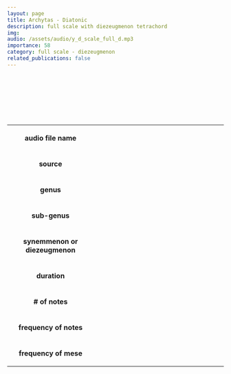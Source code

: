 ```yaml
---
layout: page
title: Archytas - Diatonic
description: full scale with diezeugmenon tetrachord
img: 
audio: /assets/audio/y_d_scale_full_d.mp3
importance: 58
category: full scale - diezeugmenon
related_publications: false
--- 
```



<style>

table {
    width: 100%;
    padding-top: 10px;
    padding-bottom: 100px;
}
table, th, td {
  border: 5px solid var(--global-footer-text-color);
  background-color: var(--global-bg-color);
  border-collapse: collapse;
  scroll-margin-top: 500px;
}
th, td {
    padding: 20px;
    scroll-margin-top: 85px;

    &:hover {
    color: var(--global-theme-color);
    background-color: var(--globalfooter-link-color);
  }
}

audio {
    background-color: var(--global-divider-color);
    border-radius: 5px;
    padding: 10px;
    width: auto;
    display: block;
    margin-left: auto;
    margin-right: auto;
}

</style>

<audio controls>
    <source src="../../assets/audio/b_c_scale_full_d.mp3" type="audio/mp3">
    Your browser does not support the audio tag.
</audio>
<br>

<table>
    <colgroup>
        <col span="1" style="width: 40%;">
        <col span="1" style="width: 60%;">
    </colgroup>
    <tr>
        <th>audio file name</th>
        <td></td>
    </tr>
    <tr>
        <th>source</th>
        <td></td>
    </tr>
    <tr>
        <th>genus</th>
        <td></td>
    </tr>
    <tr>
        <th>sub-genus</th>
        <td></td>
    </tr>
    <tr>
        <th>synemmenon or diezeugmenon</th>
        <td></td>
    </tr>
    <tr>
        <th>duration</th>
        <td></td>
    </tr>
    <tr>
        <th># of notes</th>
        <td></td>
    </tr>
    <tr>
        <th>frequency of notes</th>
        <td></td>
    </tr>
    <tr>
        <th>frequency of mese</th>
        <td></td>
    </tr>
</table>
